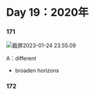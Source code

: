 # Day 19：2020年



### 171

![截屏2023-01-24 23.55.09](https://xingqiu-tuchuang-1256524210.cos.ap-shanghai.myqcloud.com/3978/%E6%88%AA%E5%B1%8F2023-01-24%2023.55.09.png)



A：different

- broaden horizons





### 172

